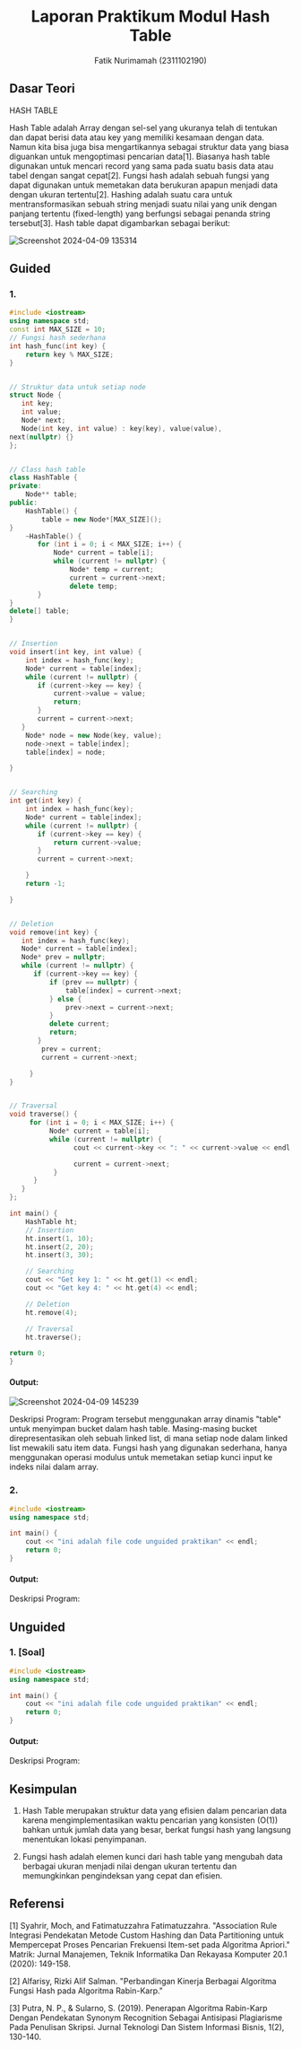 # <h1 align="center">Laporan Praktikum Modul Hash Table</h1>
<p align="center">Fatik Nurimamah (2311102190)</p>

## Dasar Teori

HASH TABLE

Hash  Table adalah Array dengan sel-sel yang ukuranya telah di tentukan dan dapat berisi data atau key yang memiliki  kesamaan  dengan  data.  Namun kita bisa juga bisa mengartikannya sebagai struktur data yang biasa diguankan untuk mengoptimasi pencarian data[1]. Biasanya hash table digunakan untuk mencari record yang sama pada suatu basis data atau tabel dengan sangat cepat[2]. Fungsi hash adalah sebuah fungsi yang dapat digunakan untuk memetakan data berukuran apapun menjadi data dengan ukuran tertentu[2]. Hashing adalah suatu cara untuk mentransformasikan sebuah string menjadi suatu nilai yang  unik dengan panjang tertentu (fixed-length) yang berfungsi sebagai penanda string tersebut[3].
Hash table dapat digambarkan sebagai berikut:

![Screenshot 2024-04-09 135314](https://github.com/FatikNurimamah/Struktur-Data-Assignment/assets/162486157/38c6cabd-0115-4b45-a1a8-4575a5e38b9f)

## Guided 

### 1.

```C++
#include <iostream>
using namespace std;
const int MAX_SIZE = 10;
// Fungsi hash sederhana
int hash_func(int key) {
    return key % MAX_SIZE;
}


// Struktur data untuk setiap node
struct Node {
   int key;
   int value;
   Node* next;
   Node(int key, int value) : key(key), value(value),
next(nullptr) {}
};


// Class hash table
class HashTable {
private:
    Node** table;
public:
    HashTable() {
        table = new Node*[MAX_SIZE]();
}
    ~HashTable() {
       for (int i = 0; i < MAX_SIZE; i++) {
           Node* current = table[i];
           while (current != nullptr) {
               Node* temp = current;
               current = current->next;
               delete temp;
       }
}
delete[] table;
}


// Insertion
void insert(int key, int value) {
    int index = hash_func(key);
    Node* current = table[index];
    while (current != nullptr) {
       if (current->key == key) {
           current->value = value;
           return;
       }
       current = current->next;
   }
    Node* node = new Node(key, value);
    node->next = table[index];
    table[index] = node;

}


// Searching
int get(int key) {
    int index = hash_func(key);
    Node* current = table[index];
    while (current != nullptr) {
       if (current->key == key) {
           return current->value;
       }
       current = current->next;

    }
    return -1;

}


// Deletion
void remove(int key) {
   int index = hash_func(key);
   Node* current = table[index];
   Node* prev = nullptr;
   while (current != nullptr) {
      if (current->key == key) {
          if (prev == nullptr) {
              table[index] = current->next;
          } else {
              prev->next = current->next;
          }
          delete current;
          return;
       }
        prev = current;
        current = current->next;

     }
}


// Traversal
void traverse() {
     for (int i = 0; i < MAX_SIZE; i++) {
          Node* current = table[i];
          while (current != nullptr) {
                cout << current->key << ": " << current->value << endl;

                current = current->next;
           }
      }
   }
};

int main() {
    HashTable ht;
    // Insertion
    ht.insert(1, 10);
    ht.insert(2, 20);
    ht.insert(3, 30);

    // Searching
    cout << "Get key 1: " << ht.get(1) << endl;
    cout << "Get key 4: " << ht.get(4) << endl;

    // Deletion
    ht.remove(4);

    // Traversal
    ht.traverse();

return 0;
}

```
#### Output:
![Screenshot 2024-04-09 145239](https://github.com/FatikNurimamah/Struktur-Data-Assignment/assets/162486157/83f478b0-4f6e-4f50-944e-b626fc102446)

Deskripsi Program: Program tersebut menggunakan array dinamis "table" untuk menyimpan bucket dalam hash table. Masing-masing bucket direpresentasikan oleh sebuah linked list, di mana setiap node dalam linked list mewakili satu item data. Fungsi hash yang digunakan sederhana, hanya menggunakan operasi modulus untuk memetakan setiap kunci input ke indeks nilai dalam array.

### 2. 

```C++
#include <iostream>
using namespace std;

int main() {
    cout << "ini adalah file code unguided praktikan" << endl;
    return 0;
}
```
#### Output:


Deskripsi Program: 

## Unguided 

### 1. [Soal]

```C++
#include <iostream>
using namespace std;

int main() {
    cout << "ini adalah file code unguided praktikan" << endl;
    return 0;
}
```
#### Output:

Deskripsi Program: 


## Kesimpulan
1. Hash Table merupakan struktur data yang efisien dalam pencarian data karena mengimplementasikan waktu pencarian yang konsisten (O(1)) bahkan untuk jumlah data yang besar, berkat fungsi hash yang langsung menentukan lokasi penyimpanan.

2. Fungsi hash adalah elemen kunci dari hash table yang mengubah data berbagai ukuran menjadi nilai dengan ukuran tertentu dan memungkinkan pengindeksan yang cepat dan efisien.

## Referensi
[1] Syahrir, Moch, and Fatimatuzzahra Fatimatuzzahra. "Association Rule Integrasi Pendekatan Metode Custom Hashing dan Data Partitioning untuk Mempercepat Proses Pencarian Frekuensi Item-set pada Algoritma Apriori." Matrik: Jurnal Manajemen, Teknik Informatika Dan Rekayasa Komputer 20.1 (2020): 149-158.

[2] Alfarisy, Rizki Alif Salman. "Perbandingan Kinerja Berbagai Algoritma Fungsi Hash pada Algoritma Rabin-Karp."

[3] Putra, N. P., & Sularno, S. (2019). Penerapan Algoritma Rabin-Karp Dengan Pendekatan Synonym Recognition Sebagai Antisipasi Plagiarisme Pada Penulisan Skripsi. Jurnal Teknologi Dan Sistem Informasi Bisnis, 1(2), 130-140.
